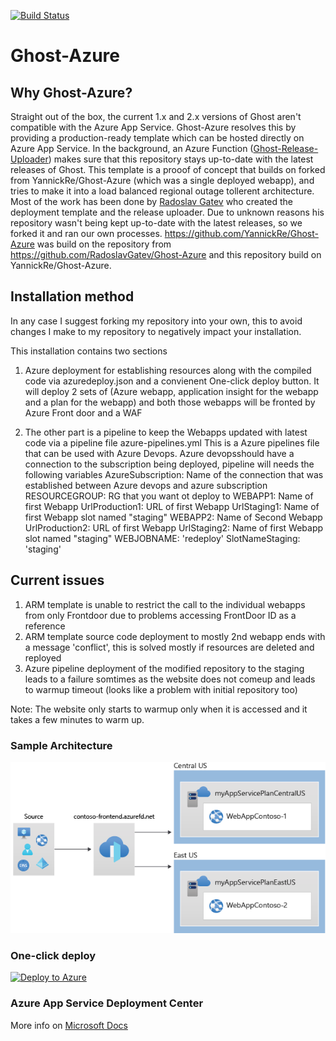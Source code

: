 [![Build Status](https://dev.azure.com/u51282/ghost-azure/_apis/build/status/dashanan13.Ghost-Azure?branchName=master)](https://dev.azure.com/u51282/ghost-azure/_build/latest?definitionId=1&branchName=master)

# Ghost-Azure 
## Why Ghost-Azure?
Straight out of the box, the current 1.x and 2.x versions of Ghost aren't compatible with the Azure App Service. Ghost-Azure resolves this by providing a production-ready template which can be hosted directly on Azure App Service. In the background, an Azure Function ([Ghost-Release-Uploader](https://github.com/YannickRe/Ghost-Release-Uploader)) makes sure that this repository stays up-to-date with the latest releases of Ghost.
This template is a prooof of concept that builds on forked from YannickRe/Ghost-Azure (which was a single deployed webapp), and tries to make it into a load balanced regional outage tollerent architecture.
Most of the work has been done by [Radoslav Gatev](https://www.gatevnotes.com/introducing-ghost-2-on-azure-web-app-service/) who created the deployment template and the release uploader. Due to unknown reasons his repository wasn't being kept up-to-date with the latest releases, so we forked it and ran our own processes.
https://github.com/YannickRe/Ghost-Azure was build on the repository from https://github.com/RadoslavGatev/Ghost-Azure and this repository build on YannickRe/Ghost-Azure.

## Installation method
In any case I suggest forking my repository into your own, this to avoid changes I make to my repository to negatively impact your installation.

This installation contains two sections
1.  Azure deployment for establishing resources along with the compiled code via azuredeploy.json and a convienent One-click deploy button.
    It will deploy 2 sets of (Azure webapp, application insight for the webapp and a plan for the webapp) and both those webapps will be fronted by Azure Front door and a WAF

2.  The other part is a pipeline to keep the Webapps updated with latest code via a pipeline file azure-pipelines.yml
    This is a Azure pipelines file that can be used with Azure Devops.
    Azure devopsshould have a connection to the subscription being deployed, pipeline will needs the following variables
    AzureSubscription:  Name of the connection that was established between Azure devops and azure subscription
    RESOURCEGROUP:  RG that you want ot deploy to
    WEBAPP1:    Name of first Webapp
    UrlProduction1: URL of first Webapp
    UrlStaging1:    Name of first Webapp slot named "staging"
    WEBAPP2:    Name of Second Webapp
    UrlProduction2: URL of first Webapp
    UrlStaging2:    Name of first Webapp slot named "staging"
    WEBJOBNAME: 'redeploy'
    SlotNameStaging:    'staging'
    

## Current issues
1.  ARM template is unable to restrict the call to the individual webapps from only Frontdoor due to problems accessing FrontDoor ID as a reference
2.  ARM template source code deployment to mostly 2nd webapp ends with a message 'conflict', this is solved mostly if resources are deleted and reployed
3.  Azure pipeline deployment of the modified repository to the staging leads to a failure somtimes as the website does not comeup and leads to warmup timeout (looks like a problem with initial repository too)

Note: The website only starts to warmup only when it is accessed and it takes a few minutes to warm up.


### Sample Architecture
![Architecture](https://github.com/dashanan13/Ghost-Azure-public/blob/master/templates/environment-diagram.png?raw=true)


### One-click deploy
[![Deploy to Azure](https://aka.ms/deploytoazurebutton)](https://portal.azure.com/#create/Microsoft.Template/uri/https%3A%2F%2Fraw.githubusercontent.com%2Fdashanan13%2FGhost-Azure%2Fmaster%2Fazuredeploy.json)


### Azure App Service Deployment Center
More info on [Microsoft Docs](https://docs.microsoft.com/en-us/azure/app-service/deploy-continuous-deployment#deploy-continuously-from-github)
